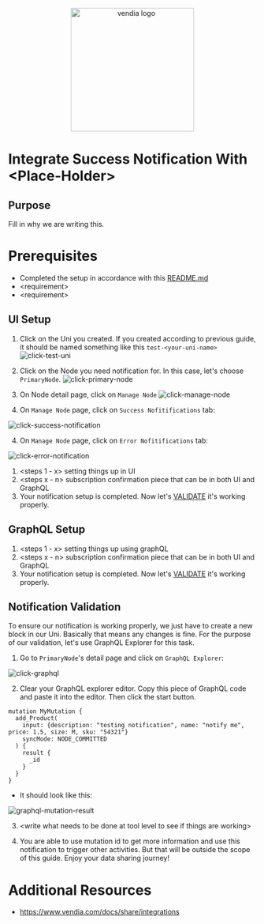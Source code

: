 <p align="center">
  <a href="https://vendia.net/">
    <img src="https://www.vendia.net/images/logo/black.svg" alt="vendia logo" width="250px">
  </a>
</p>

<!-- All images cannot be rendered in this template because the template is meant to be put under <type>-notification/<tools>/README.md. Once that is created everything will show up. -->


# Integrate Success Notification With \<Place-Holder>

## Purpose
Fill in why we are writing this.

# Prerequisites
* Completed the setup in accordance with this [README.md](../../README.md)
* \<requirement>
* \<requirement>

## UI Setup
1. Click on the Uni you created. If you created according to previous guide, it should be named something like this `test-<your-uni-name>`
![click-test-uni](../../image/re-usable/click-test-uni.png)

2. Click on the Node you need notification for. In this case, let's choose `PrimaryNode`.
![click-primary-node](../../image/re-usable/click-primary-node.png)

3. On Node detail page, click on `Manage Node`
![click-manage-node](../../image/re-usable/click-manage-node.png)

4. On `Manage Node` page, click on `Success Nofitifications` tab:

![click-success-notification](../../image/success/click-success-notification.png)

4. On `Manage Node` page, click on `Error Nofitifications` tab:

![click-error-notification](../../image/error/click-error-notification.png)

1. \<steps 1 - x> setting things up in UI
2. \<steps x - n> subscription confirmation piece that can be in both UI and GraphQL
3. Your notification setup is completed. Now let's [VALIDATE](#notification-validation) it's working properly.

## GraphQL Setup

1. \<steps 1 - x> setting things up using graphQL
2. \<steps x - n> subscription confirmation piece that can be in both UI and GraphQL
3. Your notification setup is completed. Now let's [VALIDATE](#notification-validation) it's working properly.

## Notification Validation
To ensure our notification is working properly, we just have to create a new block in our Uni. Basically that means any changes is fine. For the purpose of our validation, let's use GraphQL Explorer for this task.

<!-- step 1 and 2 are reusable for all examples -->

1. Go to `PrimaryNode`'s detail page and click on `GraphQL Explorer`: 

![click-graphql](../../image/re-usable/click-grahql-explorer.png)

2. Clear your GraphQL explorer editor. Copy this piece of GraphQL code and paste it into the editor. Then click the start button.
```
mutation MyMutation {
  add_Product(
    input: {description: "testing notification", name: "notify me", price: 1.5, size: M, sku: "54321"}
    syncMode: NODE_COMMITTED
  ) {
    result {
      _id
    }
  }
}
```
* It should look like this:

![graphql-mutation-result](../../image/re-usable/create-new-block.png)

<!-- Step 3 will be unique to each section and depends on the tools you use. -->
3. \<write what needs to be done at tool level to see if things are working>


4. You are able to use mutation id to get more information and use this notification to trigger other activities. But that will be outside the scope of this guide. Enjoy your data sharing journey!

# Additional Resources

* https://www.vendia.com/docs/share/integrations